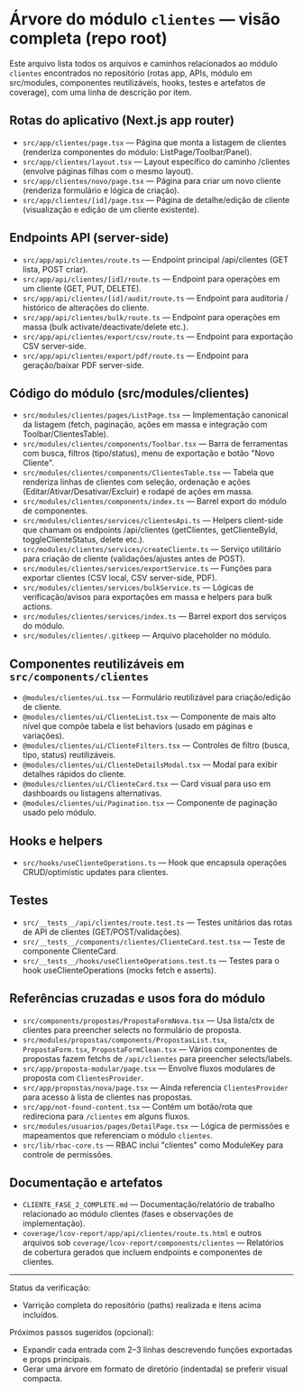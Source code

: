 # Árvore do módulo `clientes` — visão completa (repo root)

Este arquivo lista todos os arquivos e caminhos relacionados ao módulo `clientes` encontrados no repositório (rotas app, APIs, módulo em src/modules, componentes reutilizáveis, hooks, testes e artefatos de coverage), com uma linha de descrição por item.

## Rotas do aplicativo (Next.js app router)
- `src/app/clientes/page.tsx` — Página que monta a listagem de clientes (renderiza componentes do módulo: ListPage/Toolbar/Panel).
- `src/app/clientes/layout.tsx` — Layout específico do caminho /clientes (envolve páginas filhas com o mesmo layout).
- `src/app/clientes/novo/page.tsx` — Página para criar um novo cliente (renderiza formulário e lógica de criação).
- `src/app/clientes/[id]/page.tsx` — Página de detalhe/edição de cliente (visualização e edição de um cliente existente).

## Endpoints API (server-side)
- `src/app/api/clientes/route.ts` — Endpoint principal /api/clientes (GET lista, POST criar).
- `src/app/api/clientes/[id]/route.ts` — Endpoint para operações em um cliente (GET, PUT, DELETE).
- `src/app/api/clientes/[id]/audit/route.ts` — Endpoint para auditoria / histórico de alterações do cliente.
- `src/app/api/clientes/bulk/route.ts` — Endpoint para operações em massa (bulk activate/deactivate/delete etc.).
- `src/app/api/clientes/export/csv/route.ts` — Endpoint para exportação CSV server-side.
- `src/app/api/clientes/export/pdf/route.ts` — Endpoint para geração/baixar PDF server-side.

## Código do módulo (src/modules/clientes)
- `src/modules/clientes/pages/ListPage.tsx` — Implementação canonical da listagem (fetch, paginação, ações em massa e integração com Toolbar/ClientesTable).
- `src/modules/clientes/components/Toolbar.tsx` — Barra de ferramentas com busca, filtros (tipo/status), menu de exportação e botão "Novo Cliente".
- `src/modules/clientes/components/ClientesTable.tsx` — Tabela que renderiza linhas de clientes com seleção, ordenação e ações (Editar/Ativar/Desativar/Excluir) e rodapé de ações em massa.
- `src/modules/clientes/components/index.ts` — Barrel export do módulo de componentes.
- `src/modules/clientes/services/clientesApi.ts` — Helpers client-side que chamam os endpoints /api/clientes (getClientes, getClienteById, toggleClienteStatus, delete etc.).
- `src/modules/clientes/services/createCliente.ts` — Serviço utilitário para criação de cliente (validações/ajustes antes de POST).
- `src/modules/clientes/services/exportService.ts` — Funções para exportar clientes (CSV local, CSV server-side, PDF).
- `src/modules/clientes/services/bulkService.ts` — Lógicas de verificação/avisos para exportações em massa e helpers para bulk actions.
- `src/modules/clientes/services/index.ts` — Barrel export dos serviços do módulo.
- `src/modules/clientes/.gitkeep` — Arquivo placeholder no módulo.

## Componentes reutilizáveis em `src/components/clientes`
- `@modules/clientes/ui.tsx` — Formulário reutilizável para criação/edição de cliente.
- `@modules/clientes/ui/ClienteList.tsx` — Componente de mais alto nível que compõe tabela e list behaviors (usado em páginas e variações).
- `@modules/clientes/ui/ClienteFilters.tsx` — Controles de filtro (busca, tipo, status) reutilizáveis.
- `@modules/clientes/ui/ClienteDetailsModal.tsx` — Modal para exibir detalhes rápidos do cliente.
- `@modules/clientes/ui/ClienteCard.tsx` — Card visual para uso em dashboards ou listagens alternativas.
- `@modules/clientes/ui/Pagination.tsx` — Componente de paginação usado pelo módulo.

## Hooks e helpers
- `src/hooks/useClienteOperations.ts` — Hook que encapsula operações CRUD/optimistic updates para clientes.

## Testes
- `src/__tests__/api/clientes/route.test.ts` — Testes unitários das rotas de API de clientes (GET/POST/validações).
- `src/__tests__/components/clientes/ClienteCard.test.tsx` — Teste de componente ClienteCard.
- `src/__tests__/hooks/useClienteOperations.test.ts` — Testes para o hook useClienteOperations (mocks fetch e asserts).

## Referências cruzadas e usos fora do módulo
- `src/components/propostas/PropostaFormNova.tsx` — Usa lista/ctx de clientes para preencher selects no formulário de proposta.
- `src/modules/propostas/components/PropostasList.tsx`, `PropostaForm.tsx`, `PropostaFormClean.tsx` — Vários componentes de propostas fazem fetchs de `/api/clientes` para preencher selects/labels.
- `src/app/proposta-modular/page.tsx` — Envolve fluxos modulares de proposta com `ClientesProvider`.
- `src/app/propostas/nova/page.tsx` — Ainda referencia `ClientesProvider` para acesso à lista de clientes nas propostas.
- `src/app/not-found-content.tsx` — Contém um botão/rota que redireciona para `/clientes` em alguns fluxos.
- `src/modules/usuarios/pages/DetailPage.tsx` — Lógica de permissões e mapeamentos que referenciam o módulo `clientes`.
- `src/lib/rbac-core.ts` — RBAC inclui "clientes" como ModuleKey para controle de permissões.

## Documentação e artefatos
- `CLIENTE_FASE_2_COMPLETE.md` — Documentação/relatório de trabalho relacionado ao módulo clientes (fases e observações de implementação).
- `coverage/lcov-report/app/api/clientes/route.ts.html` e outros arquivos sob `coverage/lcov-report/components/clientes` — Relatórios de cobertura gerados que incluem endpoints e componentes de clientes.

---
Status da verificação:
- Varrição completa do repositório (paths) realizada e itens acima incluídos.

Próximos passos sugeridos (opcional):
- Expandir cada entrada com 2–3 linhas descrevendo funções exportadas e props principais.
- Gerar uma árvore em formato de diretório (indentada) se preferir visual compacta.
